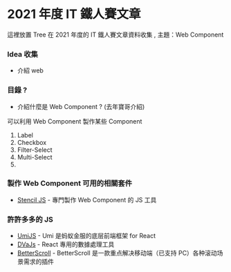 # 2021 年度 IT 鐵人賽文章

這裡放置 Tree 在 2021 年度的 IT 鐵人賽文章資料收集 , 主題：Web Component

### Idea 收集

- 介紹 web

### 目錄 ?

- 介紹什麼是 Web Component ? (去年寶哥介紹)

可以利用 Web Component 製作某些 Component 

1. Label 
2. Checkbox 
3. Filter-Select 
4. Multi-Select 
5. 

### 製作 Web Component 可用的相關套件

- [Stencil JS](https://blog.techbridge.cc/2020/03/30/stencil-claps-web-component/) - 專門製作 Web Component 的 JS 工具


### 許許多多的 JS

- [UmiJS](https://umijs.org/zh-CN/docs) - Umi 是蚂蚁金服的底层前端框架 for React 
- [DVaJs](https://dvajs.com/guide/#%E7%89%B9%E6%80%A7) - React 專用的數據處理工具
- [BetterScroll](https://better-scroll.github.io/docs/zh-CN/guide/base-scroll-options.html#scrollx) - BetterScroll 是一款重点解决移动端（已支持 PC）各种滚动场景需求的插件

